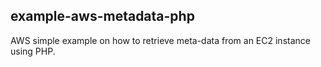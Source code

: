 ## example-aws-metadata-php

AWS simple example on how to retrieve meta-data from an EC2 instance using PHP.
